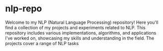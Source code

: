 # nlp-repo
Welcome to my NLP (Natural Language Processing) repository! Here you'll find a collection of my projects and experiments related to NLP. This repository includes various implementations, algorithms, and applications I've worked on, showcasing my skills and understanding in the field. The projects cover a range of NLP tasks
